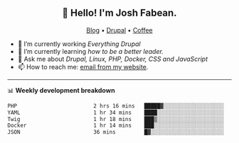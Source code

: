 <h2 align="center">👋 Hello! I'm Josh Fabean.</h2>
<p align="center">
  <a href="https://joshfabean.com">Blog</a> •
  <a href="https://www.drupal.org/u/joshfabean">Drupal</a> •
  <a href="https://www.buymeacoffee.com/LSxne6Yr4">Coffee</a>
</p>

- 🔭 I’m currently working *Everything Drupal*
- 🌱 I’m currently learning *how to be a better leader.*
- 💬 Ask me about *Drupal, Linux, PHP, Docker, CSS and JavaScript*
- 📫 How to reach me: [email from my website](https://joshfabean.com).

-------

📊 **Weekly development breakdown**
<!--START_SECTION:waka-->

```txt
PHP                        2 hrs 16 mins   █████▓░░░░░░░░░░░░░░░░░░░   22.90 %
YAML                       1 hr 34 mins    ████░░░░░░░░░░░░░░░░░░░░░   15.83 %
Twig                       1 hr 18 mins    ███▒░░░░░░░░░░░░░░░░░░░░░   13.26 %
Docker                     1 hr 14 mins    ███░░░░░░░░░░░░░░░░░░░░░░   12.57 %
JSON                       36 mins         █▓░░░░░░░░░░░░░░░░░░░░░░░   06.10 %
```

<!--END_SECTION:waka-->

<!--
**fabean/fabean** is a ✨ _special_ ✨ repository because its `README.md` (this file) appears on your GitHub profile.

Here are some ideas to get you started:

- 🔭 I’m currently working on ...
- 🌱 I’m currently learning ...
- 👯 I’m looking to collaborate on ...
- 🤔 I’m looking for help with ...
- 💬 Ask me about ...
- 📫 How to reach me: ...
- 😄 Pronouns: ...
- ⚡ Fun fact: ...
-->
